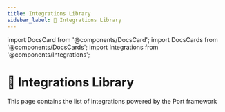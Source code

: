 ```yaml
---
title: Integrations Library
sidebar_label: 📝 Integrations Library
---
```


import DocsCard from '@components/DocsCard';
import DocsCards from '@components/DocsCards';
import Integrations from '@components/Integrations';


# 📝 Integrations Library

This page contains the list of integrations powered by the Port framework

<Integrations />
